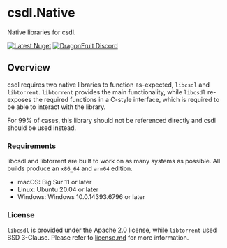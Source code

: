 # csdl.Native
Native libraries for csdl.

[![Latest Nuget](https://img.shields.io/nuget/v/csdl.Native?label=csdl.Native&logo=nuget)](https://nuget.org/packages/csdl.Native)
[![DragonFruit Discord](https://img.shields.io/discord/482528405292843018?label=Discord&style=popout)](https://discord.gg/VA26u5Z)

## Overview
csdl requires two native libraries to function as-expected, `libcsdl` and `libtorrent`. `libtorrent` provides the main functionality, while `libcsdl` re-exposes the required functions in a C-style interface, which is required to be able to interact with the library.

For 99% of cases, this library should not be referenced directly and csdl should be used instead.

### Requirements
libcsdl and libtorrent are built to work on as many systems as possible. All builds produce an `x86_64` and `arm64` edition.

- macOS: Big Sur 11 or later
- Linux: Ubuntu 20.04 or later
- Windows: Windows 10.0.14393.6796 or later

### License
`libcsdl` is provided under the Apache 2.0 license, while `libtorrent` used BSD 3-Clause. Please refer to [license.md](license.md) for more information.
